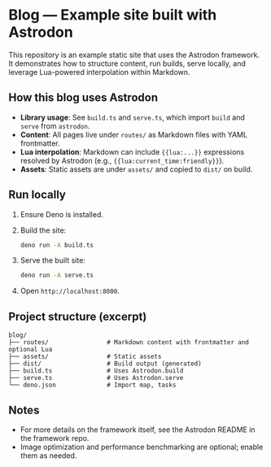 # Blog — Example site built with Astrodon

This repository is an example static site that uses the Astrodon framework. It demonstrates how to structure content, run builds, serve locally, and leverage Lua-powered interpolation within Markdown.

## How this blog uses Astrodon

- **Library usage**: See `build.ts` and `serve.ts`, which import `build` and `serve` from `astrodon`.
- **Content**: All pages live under `routes/` as Markdown files with YAML frontmatter.
- **Lua interpolation**: Markdown can include `{{lua:...}}` expressions resolved by Astrodon (e.g., `{{lua:current_time:friendly}}`).
- **Assets**: Static assets are under `assets/` and copied to `dist/` on build.

## Run locally

1. Ensure Deno is installed.
2. Build the site:

   ```bash
   deno run -A build.ts
   ```

3. Serve the built site:

   ```bash
   deno run -A serve.ts
   ```

4. Open `http://localhost:8000`.

## Project structure (excerpt)

```
blog/
├── routes/                # Markdown content with frontmatter and optional Lua
├── assets/                # Static assets
├── dist/                  # Build output (generated)
├── build.ts               # Uses Astrodon.build
├── serve.ts               # Uses Astrodon.serve
└── deno.json              # Import map, tasks
```

## Notes

- For more details on the framework itself, see the Astrodon README in the framework repo.
- Image optimization and performance benchmarking are optional; enable them as needed.
